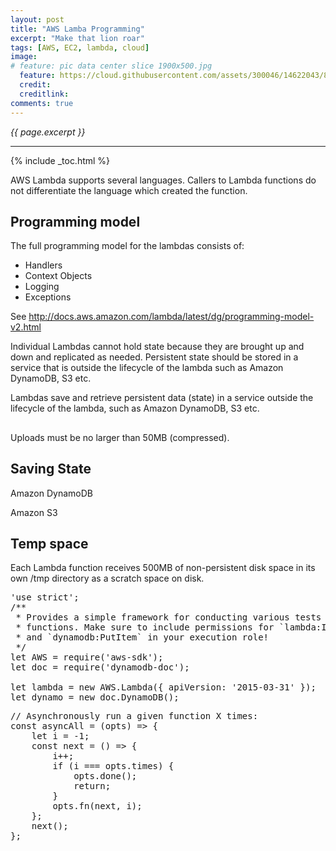 ```yaml
---
layout: post
title: "AWS Lamba Programming"
excerpt: "Make that lion roar"
tags: [AWS, EC2, lambda, cloud]
image:
# feature: pic data center slice 1900x500.jpg
  feature: https://cloud.githubusercontent.com/assets/300046/14622043/8b1f9cce-0584-11e6-8b9f-4b6db5bb6e37.jpg
  credit: 
  creditlink: 
comments: true
---
```

<i>{{ page.excerpt }}</i>
<hr />

{% include _toc.html %}

AWS Lambda supports several languages.
Callers to Lambda functions do not differentiate the language which created the function.


## Programming model #

The full programming model for the lambdas consists of:

* Handlers
* Context Objects
* Logging 
* Exceptions

See http://docs.aws.amazon.com/lambda/latest/dg/programming-model-v2.html

Individual Lambdas cannot hold state because they are brought up and down and replicated as needed. 
Persistent state should be stored in a service that is outside the lifecycle of the lambda such as Amazon DynamoDB, S3 etc.

Lambdas save and retrieve persistent data (state) in a service outside the lifecycle of the lambda,
such as Amazon DynamoDB, S3 etc.

## 

Uploads must be no larger than 50MB (compressed). 

## Saving State #

Amazon DynamoDB

Amazon S3 

## Temp space #

Each Lambda function receives 500MB of non-persistent disk space in its own /tmp directory
as a scratch space on disk.



<pre>
'use strict';
/**
 * Provides a simple framework for conducting various tests of your Lambda
 * functions. Make sure to include permissions for `lambda:InvokeFunction`
 * and `dynamodb:PutItem` in your execution role!
 */
let AWS = require('aws-sdk');
let doc = require('dynamodb-doc');

let lambda = new AWS.Lambda({ apiVersion: '2015-03-31' });
let dynamo = new doc.DynamoDB();
</pre>

<pre>
// Asynchronously run a given function X times:
const asyncAll = (opts) => {
    let i = -1;
    const next = () => {
        i++;
        if (i === opts.times) {
            opts.done();
            return;
        }
        opts.fn(next, i);
    };
    next();
};
</pre>

